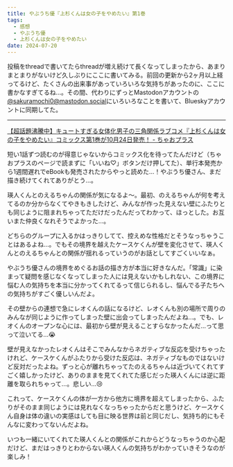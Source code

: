 ```yaml
---
title: やぶうち優『上杉くんは女の子をやめたい』第1巻
tags:
  - 感想
  - やぶうち優
  - 上杉くんは女の子をやめたい
date: 2024-07-20
---
```


投稿をthreadで書いてたらthreadが増え続けて長くなってしまったから、あまりまとまりがないけど久しぶりにここに書いてみる。前回の更新から2ヶ月以上経ってるけど、たくさんの出来事があっていろいろな気持ちがあったのに、ここに書かなすぎてるね…。その間、代わりにずっとMastodonアカウントの[@sakuramochi0@mastodon.social](https://main.elk.zone/mastodon.social/@sakuramochi0)にいろいろなことを書いて、Blueskyアカウントに同期してた。

---

[【超話題沸騰中】キュートすぎる女体化男子の三角関係ラブコメ『上杉くんは女の子をやめたい』コミックス第1巻が10月24日発売！ - ちゃおプラス](https://ciao.shogakukan.co.jp/topics/167296/)

短い1話ずつ読むのが得意じゃないからコミックス化を待ってたんだけど（ちゃおプラスのページで読まずに「いいね♡」ボタンだけ押してた）、単行本発売から1週間遅れでeBookも発売されたからやっと読めた…！やぶうち優さん、まだ描き続けてくれてありがとう…。

瑛人くんとのえるちゃんの関係が気になるよ〜。最初、のえるちゃんが何を考えてるのか分からなくてやきもきしたけど、みんなが作った見えない壁にふたりとも同じように阻まれちゃってただけだったんだってわかって、ほっとした。お互いまた仲良くなれそうでよかった…。

どちらのグループに入るかはっきりしてて、控えめな性格だとそうなっちゃうことはあるよね…。でもその境界を越えたケースケくんが壁を変化させて、瑛人くんとのえるちゃんとの関係が揺れるっていうのがお話としてすごくいいなぁ。

やぶうち優さんの境界をめぐるお話の描き方が本当に好きなんだ。「常識」に染まって疑問を感じなくなってしまった人には見えないかもしれない、この境界に悩む人の気持ちを本当に分かってくれてるって信じられるし、悩んでる子たちへの気持ちがすごく優しいんだよ。

その壁からの連想で急にレオくんの話になるけど、レオくんも別の場所で周りのみんなが同じように作ってしまった壁に出会ってしまったんだよね…。でも、レオくんのオープンな心には、最初から壁が見えることすらなかったんだ…って思って泣いてる…😭

壁が見えなかったレオくんはそこでみんなからネガティブな反応を受けちゃったけれど、ケースケくんがふたりから受けた反応は、ネガティブなものではないけど反対だったよね。ずっと心が離れちゃってたのえるちゃんは近づいてくれてすごく嬉しかったけど、ありのままを見てくれてた感じだった瑛人くんには逆に距離を取られちゃって…。悲しい…😢

これって、ケースケくんの体が一方から他方に境界を超えてしまったから、ふたりがそのまま同じようには見れなくなっちゃったからだと思うけど、ケースケくん自身は体の違いの実感はしても目に映る世界は前と同じだし、気持ち的にもそんなに変わってないんだよね。

いつも一緒にいてくれてた瑛人くんとの関係がこれからどうなっちゃうのか心配だけど、まだはっきりとわからない瑛人くんの気持ちがわかっていきそうなのが楽しみ！
